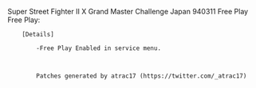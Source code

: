 Super Street Fighter II X Grand Master Challenge Japan 940311 Free Play Free Play:

        [Details]

            -Free Play Enabled in service menu.



            Patches generated by atrac17 (https://twitter.com/_atrac17)
